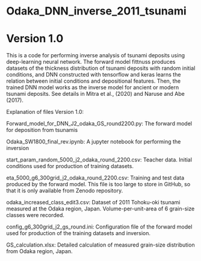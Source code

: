 # Odaka_DNN_inverse_2011_tsunami
# Version 1.0
This is a code for performing inverse analysis of tsunami deposits using deep-learning neural network. The forward model fittnuss produces datasets of the thickness distribution of tsunami deposits with random initial conditions, and DNN constructed with tensorflow and keras learns the relation between initial conditions and depositional features. Then, the trained DNN model works as the inverse model for ancient or modern tsunami deposits. See details in Mitra et al., (2020) and Naruse and Abe (2017).  

Explanation of files Version 1.0:

Forward_model_for_DNN_J2_odaka_GS_round2200.py: The forward model for deposition from tsunamis

Odaka_SW1800_final_rev.ipynb: A jupyter notebook for performing the inversion

start_param_random_5000_j2_odaka_round_2200.csv: Teacher data. Initial conditions used for production of training datasets.

eta_5000_g6_300grid_j2_odaka_round_2200.csv: Training and test data produced by the forward model. This file is too large to store in GitHub, so that it is only available from Zenodo repository.

odaka_increased_class_edit3.csv: Dataset of 2011 Tohoku-oki tsunami measured at the Odaka region, Japan. Volume-per-unit-area of 6 grain-size classes were recorded.

config_g6_300grid_j2_gs_round.ini: Configuration file of the forward model used for production of the training datasets and inversion.

GS_calculation.xlsx: Detailed calculation of measured grain-size distribution from Odaka region, Japan.
